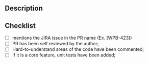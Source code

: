 ## Description

<!-- Uncomment this section if your PR has UI changes -->
<!--
## Screenshots/Screencast (for UI changes)
-->

## Checklist

- [ ] mentions the JIRA issue in the PR name (Ex. [WPB-423])
- [ ] PR has been self reviewed by the author;
- [ ] Hard-to-understand areas of the code have been commented;
- [ ] If it is a core feature, unit tests have been added;

<!-- Uncomment this section if it is necessary to understand the PR -->
<!-- ## Important Details for the Reviewers

- use (x) data
- can be reviewed commit-by-commit
- be sure to look at ... -->
